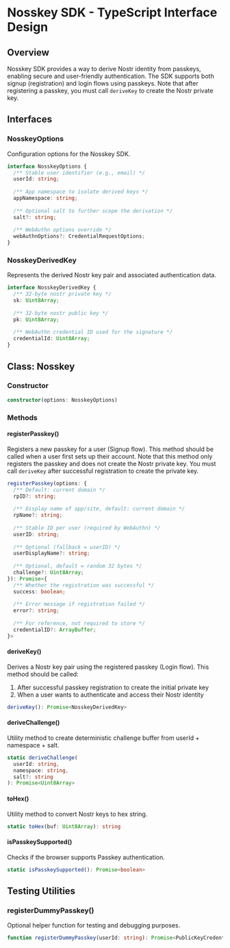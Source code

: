 # Nosskey SDK - TypeScript Interface Design

## Overview
Nosskey SDK provides a way to derive Nostr identity from passkeys, enabling secure and user-friendly authentication. The SDK supports both signup (registration) and login flows using passkeys. Note that after registering a passkey, you must call `deriveKey` to create the Nostr private key.

## Interfaces

### NosskeyOptions
Configuration options for the Nosskey SDK.

```typescript
interface NosskeyOptions {
  /** Stable user identifier (e.g., email) */
  userId: string;
  
  /** App namespace to isolate derived keys */
  appNamespace: string;
  
  /** Optional salt to further scope the derivation */
  salt?: string;
  
  /** WebAuthn options override */
  webAuthnOptions?: CredentialRequestOptions;
}
```

### NosskeyDerivedKey
Represents the derived Nostr key pair and associated authentication data.

```typescript
interface NosskeyDerivedKey {
  /** 32-byte nostr private key */
  sk: Uint8Array;
  
  /** 32-byte nostr public key */
  pk: Uint8Array;
  
  /** WebAuthn credential ID used for the signature */
  credentialId: Uint8Array;
}
```

## Class: Nosskey

### Constructor
```typescript
constructor(options: NosskeyOptions)
```

### Methods

#### registerPasskey()
Registers a new passkey for a user (Signup flow). This method should be called when a user first sets up their account. Note that this method only registers the passkey and does not create the Nostr private key. You must call `deriveKey` after successful registration to create the private key.

```typescript
registerPasskey(options: {
  /** Default: current domain */
  rpID?: string;
  
  /** Display name of app/site, default: current domain */
  rpName?: string;
  
  /** Stable ID per user (required by WebAuthn) */
  userID: string;
  
  /** Optional (fallback = userID) */
  userDisplayName?: string;
  
  /** Optional, default = random 32 bytes */
  challenge?: Uint8Array;
}): Promise<{
  /** Whether the registration was successful */
  success: boolean;
  
  /** Error message if registration failed */
  error?: string;
  
  /** For reference, not required to store */
  credentialID?: ArrayBuffer;
}>
```

#### deriveKey()
Derives a Nostr key pair using the registered passkey (Login flow). This method should be called:
1. After successful passkey registration to create the initial private key
2. When a user wants to authenticate and access their Nostr identity

```typescript
deriveKey(): Promise<NosskeyDerivedKey>
```

#### deriveChallenge()
Utility method to create deterministic challenge buffer from userId + namespace + salt.

```typescript
static deriveChallenge(
  userId: string,
  namespace: string,
  salt?: string
): Promise<Uint8Array>
```

#### toHex()
Utility method to convert Nostr keys to hex string.

```typescript
static toHex(buf: Uint8Array): string
```

#### isPasskeySupported()
Checks if the browser supports Passkey authentication.

```typescript
static isPasskeySupported(): Promise<boolean>
```

## Testing Utilities

### registerDummyPasskey()
Optional helper function for testing and debugging purposes.

```typescript
function registerDummyPasskey(userId: string): Promise<PublicKeyCredential>
```

